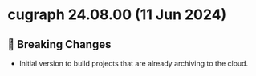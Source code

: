 # cugraph 24.08.00 (11 Jun 2024)

## 🚨 Breaking Changes

- Initial version to build projects that are already archiving to the cloud.